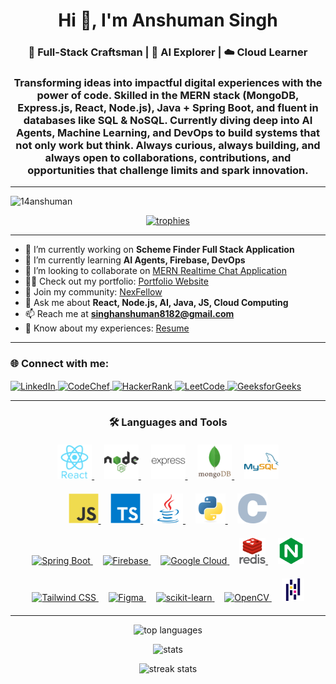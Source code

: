 <h1 align="center">Hi 👋, I'm Anshuman Singh</h1>

<h3 align="center">🚀 Full-Stack Craftsman | 🤖 AI Explorer | ☁️ Cloud Learner</h3>

<h3 align="center">
Transforming ideas into impactful digital experiences with the power of code. Skilled in the MERN stack (MongoDB, Express.js, React, Node.js), Java + Spring Boot, and fluent in databases like SQL & NoSQL. Currently diving deep into AI Agents, Machine Learning, and DevOps to build systems that not only work but think. Always curious, always building, and always open to collaborations, contributions, and opportunities that challenge limits and spark innovation.
</h3>

---

<p align="left"> <img src="https://komarev.com/ghpvc/?username=14anshuman&label=Profile%20views&color=0e75b6&style=flat" alt="14anshuman" /> </p>

<p align="center"> 
  <a href="https://github.com/ryo-ma/github-profile-trophy">
    <img src="https://github-profile-trophy.vercel.app/?username=14anshuman&theme=gruvbox&margin-w=15&margin-h=15&row=1&column=6" alt="trophies"/>
  </a> 
</p>

---

- 🔭 I’m currently working on **Scheme Finder Full Stack Application**  
- 🌱 I’m currently learning **AI Agents, Firebase, DevOps**  
- 👯 I’m looking to collaborate on [MERN Realtime Chat Application](https://github.com/14anshuman/MERN-Realtime_Chat_Application)  
- 👨‍💻 Check out my portfolio: [Portfolio Website](https://portfolio-v2-nine.vercel.app/)  
- 📝 Join my community: [NexFellow](https://www.nexfellow.com/community/anshuman_14)  
- 💬 Ask me about **React, Node.js, AI, Java, JS, Cloud Computing**  
- 📫 Reach me at **singhanshuman8182@gmail.com**  
- 📄 Know about my experiences: [Resume](https://drive.google.com/file/d/1po1FTzv4DAN6X8AzQVp8dvkZ8uOr5BED/view)  

---

<h3 align="left">🌐 Connect with me:</h3>
<p align="left">
  <a href="https://linkedin.com/in/anshuman14" target="blank">
    <img align="center" src="https://cdn.jsdelivr.net/gh/devicons/devicon/icons/linkedin/linkedin-original.svg" alt="LinkedIn" height="30" width="40"/>
  </a>
  <a href="https://www.codechef.com/users/amaze_bug_7" target="blank">
    <img align="center" src="https://cdn.jsdelivr.net/gh/simple-icons/simple-icons/icons/codechef.svg" alt="CodeChef" height="30" width="40"/>
  </a>
  <a href="https://www.hackerrank.com/14anshuman" target="blank">
    <img align="center" src="https://cdn.jsdelivr.net/gh/simple-icons/simple-icons/icons/hackerrank.svg" alt="HackerRank" height="30" width="40"/>
  </a>
  <a href="https://leetcode.com/14anshuman" target="blank">
    <img align="center" src="https://cdn.jsdelivr.net/gh/simple-icons/simple-icons/icons/leetcode.svg" alt="LeetCode" height="30" width="40"/>
  </a>
  <a href="https://auth.geeksforgeeks.org/user/singhanshfzj2" target="blank">
    <img align="center" src="https://cdn.jsdelivr.net/gh/simple-icons/simple-icons/icons/geeksforgeeks.svg" alt="GeeksforGeeks" height="30" width="40"/>
  </a>
</p>

---

<h3 align="center">🛠️ Languages and Tools</h3>

<!-- Inverted Pyramid Layout with Spacing -->

<p align="center" style="margin: 20px 0;"> 
  <!-- Top Layer: Core Full-Stack -->
  <a href="https://reactjs.org/" target="_blank"> <img src="https://raw.githubusercontent.com/devicons/devicon/master/icons/react/react-original-wordmark.svg" alt="React" width="55" height="55"/> </a>&nbsp;&nbsp;&nbsp;
  <a href="https://nodejs.org" target="_blank"> <img src="https://raw.githubusercontent.com/devicons/devicon/master/icons/nodejs/nodejs-original-wordmark.svg" alt="Node.js" width="55" height="55"/> </a>&nbsp;&nbsp;&nbsp;
  <a href="https://expressjs.com" target="_blank"> <img src="https://raw.githubusercontent.com/devicons/devicon/master/icons/express/express-original-wordmark.svg" alt="Express" width="55" height="55"/> </a>&nbsp;&nbsp;&nbsp;
  <a href="https://www.mongodb.com/" target="_blank"> <img src="https://raw.githubusercontent.com/devicons/devicon/master/icons/mongodb/mongodb-original-wordmark.svg" alt="MongoDB" width="55" height="55"/> </a>&nbsp;&nbsp;&nbsp;
  <a href="https://www.mysql.com/" target="_blank"> <img src="https://raw.githubusercontent.com/devicons/devicon/master/icons/mysql/mysql-original-wordmark.svg" alt="MySQL" width="55" height="55"/> </a>
</p>

<p align="center" style="margin: 20px 0;">
  <!-- Middle Layer: Programming Languages -->
  <a href="https://developer.mozilla.org/en-US/docs/Web/JavaScript" target="_blank"> <img src="https://raw.githubusercontent.com/devicons/devicon/master/icons/javascript/javascript-original.svg" alt="JavaScript" width="48" height="48"/> </a>&nbsp;&nbsp;&nbsp;
  <a href="https://www.typescriptlang.org/" target="_blank"> <img src="https://raw.githubusercontent.com/devicons/devicon/master/icons/typescript/typescript-original.svg" alt="TypeScript" width="48" height="48"/> </a>&nbsp;&nbsp;&nbsp;
  <a href="https://www.java.com" target="_blank"> <img src="https://raw.githubusercontent.com/devicons/devicon/master/icons/java/java-original.svg" alt="Java" width="48" height="48"/> </a>&nbsp;&nbsp;&nbsp;
  <a href="https://www.python.org" target="_blank"> <img src="https://raw.githubusercontent.com/devicons/devicon/master/icons/python/python-original.svg" alt="Python" width="48" height="48"/> </a>&nbsp;&nbsp;&nbsp;
  <a href="https://www.cprogramming.com/" target="_blank"> <img src="https://raw.githubusercontent.com/devicons/devicon/master/icons/c/c-original.svg" alt="C" width="48" height="48"/> </a>
</p>

<p align="center" style="margin: 20px 0;">
  <!-- Lower Layer: Frameworks, Cloud, Tools -->
  <a href="https://spring.io/projects/spring-boot" target="_blank"> <img src="https://www.vectorlogo.zone/logos/springio/springio-icon.svg" alt="Spring Boot" width="42" height="42"/> </a>&nbsp;&nbsp;&nbsp;
  <a href="https://firebase.google.com/" target="_blank"> <img src="https://www.vectorlogo.zone/logos/firebase/firebase-icon.svg" alt="Firebase" width="42" height="42"/> </a>&nbsp;&nbsp;&nbsp;
  <a href="https://cloud.google.com/" target="_blank"> <img src="https://www.vectorlogo.zone/logos/google_cloud/google_cloud-icon.svg" alt="Google Cloud" width="42" height="42"/> </a>&nbsp;&nbsp;&nbsp;
  <a href="https://redis.io/" target="_blank"> <img src="https://raw.githubusercontent.com/devicons/devicon/master/icons/redis/redis-original-wordmark.svg" alt="Redis" width="42" height="42"/> </a>&nbsp;&nbsp;&nbsp;
  <a href="https://www.nginx.com" target="_blank"> <img src="https://raw.githubusercontent.com/devicons/devicon/master/icons/nginx/nginx-original.svg" alt="Nginx" width="42" height="42"/> </a>
</p>

<p align="center" style="margin: 20px 0;">
  <!-- Bottom Layer: Styling, ML, Design -->
  <a href="https://tailwindcss.com/" target="_blank"> <img src="https://www.vectorlogo.zone/logos/tailwindcss/tailwindcss-icon.svg" alt="Tailwind CSS" width="36" height="36"/> </a>&nbsp;&nbsp;&nbsp;
  <a href="https://www.figma.com/" target="_blank"> <img src="https://www.vectorlogo.zone/logos/figma/figma-icon.svg" alt="Figma" width="36" height="36"/> </a>&nbsp;&nbsp;&nbsp;
  <a href="https://scikit-learn.org/" target="_blank"> <img src="https://upload.wikimedia.org/wikipedia/commons/0/05/Scikit_learn_logo_small.svg" alt="scikit-learn" width="36" height="36"/> </a>&nbsp;&nbsp;&nbsp;
  <a href="https://opencv.org/" target="_blank"> <img src="https://www.vectorlogo.zone/logos/opencv/opencv-icon.svg" alt="OpenCV" width="36" height="36"/> </a>&nbsp;&nbsp;&nbsp;
  <a href="https://pandas.pydata.org/" target="_blank"> <img src="https://raw.githubusercontent.com/devicons/devicon/master/icons/pandas/pandas-original.svg" alt="pandas" width="36" height="36"/> </a>
</p>

---

<p align="center">
  <img src="https://github-readme-stats.vercel.app/api/top-langs?username=14anshuman&show_icons=true&locale=en&layout=compact" alt="top languages" />
</p>

<p align="center">
  <img src="https://github-readme-stats.vercel.app/api?username=14anshuman&show_icons=true&locale=en" alt="stats" />
</p>

<p align="center">
  <img src="https://github-readme-streak-stats.herokuapp.com/?user=14anshuman&" alt="streak stats" />
</p>
